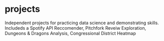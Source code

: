# projects
Independent projects for practicing data science and demonstrating skills.
Includeds a Spotify API Reccomender, Pitchfork Reveiw Exploration, Dungeons & Dragons Analysis, Congressional District Heatmap
